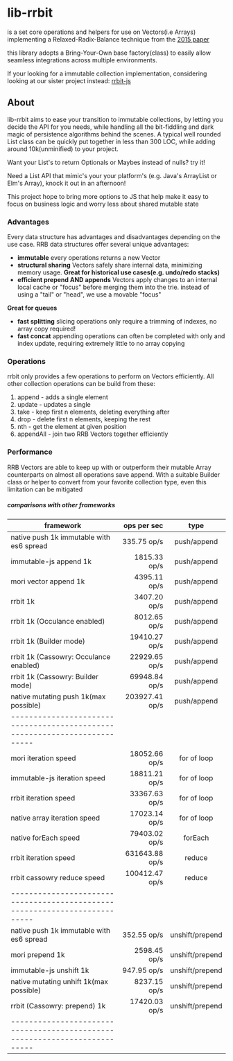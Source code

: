 # lib-rrbit
is a set core operations and helpers for use on 
Vectors(i.e Arrays) implementing a Relaxed-Radix-Balance technique from the
[2015 paper](https://pdfs.semanticscholar.org/b26a/3dc9050f54a37197ed44711c0e42063e9b96.pdf)


this library adopts a Bring-Your-Own base factory(class) to easily allow 
seamless integrations across multiple environments.

If your looking for a immutable collection implementation, considering looking at our sister
project instead: [rrbit-js](http://github.com/rrbit-org/rrbit-js)


## About
lib-rrbit aims to ease your transition to immutable collections, by letting you decide
the API for you needs, while handling all the bit-fiddling and dark magic of persistence 
algorithms behind the scenes. A typical well rounded List class can be quickly put together
in less than 300 LOC, while adding around 10k(unminified) to your project.

Want your List's to return Optionals or Maybes instead of nulls? try it!

Need a List API that mimic's your your platform's (e.g. Java's ArrayList or Elm's Array), knock it out
in an afternoon!

This project hope to bring more options to JS that help make it easy to focus on 
business logic and worry less about shared mutable state




### Advantages
Every data structure has advantages and disadvantages depending on the use case.
RRB data structures offer several unique advantages:
+ **immutable**
every operations returns a new Vector
+ **structural sharing**
Vectors safely share internal data, minimizing memory usage. __Great for historical
use cases(e.g. undo/redo stacks)__
+ **efficient prepend AND appends**
Vectors apply changes to an internal local cache or "focus" before merging them 
into the trie. instead of using a "tail" or "head", we use a movable "focus"

__Great for queues__
+ **fast splitting**
slicing operations only require a trimming of indexes, no array copy required!
+ **fast concat**
appending operations can often be completed with only and index update,
requiring extremely little to no array copying


### Operations
rrbit only provides a few operations to perform on Vectors efficiently. All other
collection operations can be build from these: 

1. append - adds a single element
2. update - updates a single
3. take - keep first n elements, deleting everything after
4. drop - delete first n elements, keeping the rest
5. nth - get the element at given position
6. appendAll - join two RRB Vectors together efficiently


### Performance
RRB Vectors are able to keep up with or outperform their mutable Array
counterparts on almost all operations save append. With a suitable 
Builder class or helper to convert from your favorite collection type, even 
this limitation can be mitigated


##### comparisons with other frameworks

|framework                                 | ops per sec     |     type    |
|------------------------------------------|----------------:|:-----------:|
|native push 1k immutable with es6 spread  |     335.75 op/s | push/append |
|immutable-js append 1k                    |    1815.33 op/s | push/append |
|mori vector append 1k                     |    4395.11 op/s | push/append |
|rrbit 1k                                  |    3407.20 op/s | push/append |
|rrbit 1k (Occulance enabled)              |    8012.65 op/s | push/append |
|rrbit 1k (Builder mode)                   |   19410.27 op/s | push/append |
|rrbit 1k (Cassowry: Occulance enabled)    |   22929.65 op/s | push/append |
|rrbit 1k (Cassowry: Builder mode)         |   69948.84 op/s | push/append |
|native mutating push 1k(max possible)     |  203927.41 op/s | push/append |
|--------------------------------------------------------------------------|
|mori iteration speed                      |    18052.66 op/s| for of loop |
|immutable-js iteration speed              |    18811.21 op/s| for of loop |
|rrbit iteration speed                     |    33367.63 op/s| for of loop |
|native array iteration speed              |    17023.14 op/s| for of loop |
|native forEach speed                      |    79403.02 op/s|     forEach |
|rrbit iteration speed                     |   631643.88 op/s|      reduce |
|rrbit cassowry reduce speed               |   100412.47 op/s|      reduce |
|--------------------------------------------------------------------------|
|native push 1k immutable with es6 spread  |      352.55 op/s| unshift/prepend |
|mori prepend 1k                           |     2598.45 op/s| unshift/prepend |
|immutable-js unshift 1k                   |      947.95 op/s| unshift/prepend |
|native mutating unhift 1k(max possible)   |     8237.15 op/s| unshift/prepend |
|rrbit (Cassowry: prepend) 1k              |    17420.03 op/s| unshift/prepend |
|--------------------------------------------------------------------------|
